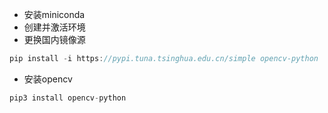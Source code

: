 - 安装miniconda
- 创建并激活环境
- 更换国内镜像源
```C
pip install -i https://pypi.tuna.tsinghua.edu.cn/simple opencv-python
```
- 安装opencv
```C
pip3 install opencv-python
```
